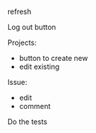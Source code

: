 
refresh

Log out button

Projects:
- button to create new
- edit existing 

Issue: 
- edit
- comment

Do the tests
